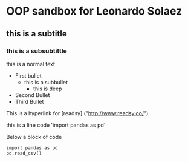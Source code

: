 # OOP sandbox for Leonardo Solaez

## this is a subtitle

### this is a subsubtittle

this is a normal text

- First bullet
    - this is a subbullet
        - this is deep
- Second Bullet
- Third Bullet

This is a hyperlink for [readsy] ("http://www.readsy.co/")

this is a line code 'import pandas as pd'

Below a block of code

```
import pandas as pd
pd.read_csv()
```